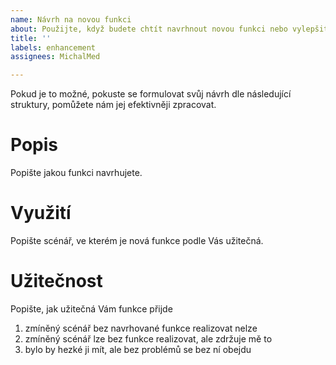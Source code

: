 ```yaml
---
name: Návrh na novou funkci
about: Použijte, když budete chtít navrhnout novou funkci nebo vylepšit stávající funkci.
title: ''
labels: enhancement
assignees: MichalMed

---
```

Pokud je to možné, pokuste se formulovat svůj návrh dle následující struktury, pomůžete nám jej efektivněji zpracovat.

# Popis
Popište jakou funkci navrhujete. 

# Využití
Popište scénář, ve kterém je nová funkce podle Vás užitečná. 

# Užitečnost
Popište, jak užitečná Vám funkce přijde
1. zmíněný scénář bez navrhované funkce realizovat nelze 
2. zmíněný scénář lze bez funkce realizovat, ale zdržuje mě to
3. bylo by hezké ji mít, ale bez problémů se bez ní obejdu
